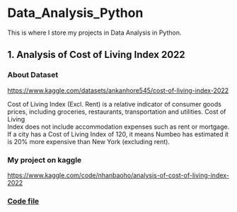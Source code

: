 # Data_Analysis_Python

This is where I store my projects in Data Analysis in Python.

## 1. Analysis of Cost of Living Index 2022
  ### About Dataset
  https://www.kaggle.com/datasets/ankanhore545/cost-of-living-index-2022
  
  Cost of Living Index (Excl. Rent) is a relative indicator of consumer goods prices, including groceries, restaurants, transportation and utilities. Cost of Living   
  Index does not include accommodation expenses such as rent or mortgage. If a city has a Cost of Living Index of 120, it means Numbeo has estimated it is 20% more expensive than New York (excluding rent).
  ### My project on kaggle
  https://www.kaggle.com/code/nhanbaoho/analysis-of-cost-of-living-index-2022
  
  ### <a href = "https://github.com/honhanbao/Data_Analysis_Python/tree/master/Cost%20of%20Living%20Index%202022">Code file</a>
  
  
